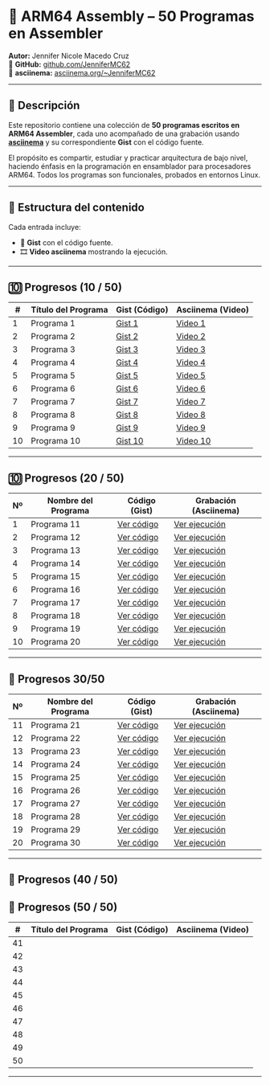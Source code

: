# 🧠 ARM64 Assembly – 50 Programas en Assembler

**Autor:** Jennifer Nicole Macedo Cruz  
🔗 **GitHub:** [github.com/JenniferMC62](https://github.com/JenniferMC62)  
🎥 **asciinema:** [asciinema.org/~JenniferMC62](https://asciinema.org/~JenniferMC62)

---

## 📝 Descripción

Este repositorio contiene una colección de **50 programas escritos en ARM64 Assembler**, cada uno acompañado de una grabación usando **[asciinema](https://asciinema.org/)** y su correspondiente **Gist** con el código fuente.

El propósito es compartir, estudiar y practicar arquitectura de bajo nivel, haciendo énfasis en la programación en ensamblador para procesadores ARM64. Todos los programas son funcionales, probados en entornos Linux.

---

## 📂 Estructura del contenido

Cada entrada incluye:

- 🔗 **Gist** con el código fuente.
- 🎞️ **Video asciinema** mostrando la ejecución.

---

## 🔟 Progresos (10 / 50)

| #  | Título del Programa         | Gist (Código)                                                                                     | Asciinema (Video)                                                                |
|----|-----------------------------|----------------------------------------------------------------------------------------------------|----------------------------------------------------------------------------------|
| 1  | Programa 1                  | [Gist 1](https://gist.github.com/JenniferMC62/2c26ce8a70cb615806c5052d5ecbc930)                   | [Video 1](https://asciinema.org/a/5pDLicz2zwYqdShcwdaIFKU2k)                    |
| 2  | Programa 2                  | [Gist 2](https://gist.github.com/JenniferMC62/29b69092bc225e9cda1222a3a3ba9d5f)                   | [Video 2](https://asciinema.org/a/gWwUchUkFPWKKJ3RNUVE7laIU)                    |
| 3  | Programa 3                  | [Gist 3](https://gist.github.com/JenniferMC62/ce7cc6adee22491c59f4e0a09cfaae96)                   | [Video 3](https://asciinema.org/a/ddgsaQZYAjMWYA5FREO2mb6JN)                    |
| 4  | Programa 4                  | [Gist 4](https://gist.github.com/JenniferMC62/10752c3fbb3e6ea9e9664486c8be3b42)                   | [Video 4](https://asciinema.org/a/9HtmGGcCbnL9UV28GWTZO8FMZ)                    |
| 5  | Programa 5                  | [Gist 5](https://gist.github.com/JenniferMC62/7b2e3b32de5dfc8980ec77e1abbedbd4)                   | [Video 5](https://asciinema.org/a/Z8GPgycsaKS4k0LvUnExhHtSV)                    |
| 6  | Programa 6                  | [Gist 6](https://gist.github.com/JenniferMC62/9810bb66f2abfbe5f5a2e38a091bdbec)                   | [Video 6](https://asciinema.org/a/hsQEKDev5apm71TlQh0ZaG0vw)                    |
| 7  | Programa 7                  | [Gist 7](https://gist.github.com/JenniferMC62/584a8fac3af1e0e09a09ceab2dc42629)                   | [Video 7](https://asciinema.org/a/koBynQoUkR5PYrq4oqw3Dv4s9)                    |
| 8  | Programa 8                  | [Gist 8](https://gist.github.com/JenniferMC62/86df91e6d313ce44756aee07c688f73d)                   | [Video 8](https://asciinema.org/a/90TItSdHl39AAWNe1KdL0esML)                    |
| 9  | Programa 9                  | [Gist 9](https://gist.github.com/JenniferMC62/88303eefdeb648932ef20705b193835a)                   | [Video 9](https://asciinema.org/a/tMExlPhwuPEPEUJTuQ2Y7mpIG)                    |
| 10 | Programa 10                 | [Gist 10](https://gist.github.com/JenniferMC62/bff4e5ac26306e47ac0acc2f4b8e3974)                  | [Video 10](https://asciinema.org/a/MLveLXWljyw0fIsU66bnnWKxj)                   |

---
## 🔟 Progresos (20 / 50)

| Nº | Nombre del Programa                  | Código (Gist)                                                                 | Grabación (Asciinema)                                                    |
|----|--------------------------------------|-------------------------------------------------------------------------------|--------------------------------------------------------------------------|
| 1  | Programa 11                  | [Ver código](https://gist.github.com/JenniferMC62/04e7119b4ccd0f33457abd704b5f388e) | [Ver ejecución](https://asciinema.org/a/R4QuhsG7ROIvN8RWJ6TGTPie6)       |
| 2  | Programa 12                 | [Ver código](https://gist.github.com/JenniferMC62/d1362ed02bbcbfc1ee32497614a9aa0d) | [Ver ejecución](https://asciinema.org/a/6uZQPRgaxWaPviIkMQsDmJteA)       |
| 3  | Programa 13        | [Ver código](https://gist.github.com/JenniferMC62/65e8b1ad5274ccbd48b0ea81a412dc0e) | [Ver ejecución](https://asciinema.org/a/PzhZuXhecL5CiCllzMBNbVTOB)       |
| 4  | Programa 14              | [Ver código](https://gist.github.com/JenniferMC62/11a39dbc33717130601c0da44a6c18b9) | [Ver ejecución](https://asciinema.org/a/0m6kJCYAmcvlcmMNr88K2LGDK)       |
| 5  | Programa 15           | [Ver código](https://gist.github.com/JenniferMC62/acd77869aade931c6f8076b08d8b1514) | [Ver ejecución](https://asciinema.org/a/H0iGUfM0Dd678bFgG4ufCUU29)       |
| 6  | Programa 16                   | [Ver código](https://gist.github.com/JenniferMC62/3aa78f270c17442a181a222f030093e6) | [Ver ejecución](https://asciinema.org/a/chbdjMiEjHBVl60LCHSgVDfLL)       |
| 7  | Programa 17               | [Ver código](https://gist.github.com/JenniferMC62/bdbb9a7c36b6bb99c1bafe3150efdb7f) | [Ver ejecución](https://asciinema.org/a/j0bfKNOYN8DbjgRuOoKKJfodM)       |
| 8  | Programa 18            | [Ver código](https://gist.github.com/JenniferMC62/be361afaa021190efd6412ca3d44b180) | [Ver ejecución](https://asciinema.org/a/jJK3G8jM5KTpragHnvCNmPrZA)       |
| 9  | Programa 19                 | [Ver código](https://gist.github.com/JenniferMC62/84ad952cb4a324034a9c54eb386a0278) | [Ver ejecución](https://asciinema.org/a/42NKJ0x99vMFuHoNMtuqeKVQC)       |
| 10 | Programa 20   | [Ver código](https://gist.github.com/JenniferMC62/6d6e1739a3614ae005bdf48801108aed) | [Ver ejecución](https://asciinema.org/a/f2RNCn8CoUOvXRAYYhEAmyOak)       |

---
## 🔢 Progresos 30/50
| Nº  | Nombre del Programa | Código (Gist)                                                                 | Grabación (Asciinema)                                                    |
|-----|---------------------|-------------------------------------------------------------------------------|--------------------------------------------------------------------------|
| 11  | Programa 21         | [Ver código](https://gist.github.com/JenniferMC62/5cecd8236ac18b35fb3638edfc42db2a) | [Ver ejecución](https://asciinema.org/a/CoYwFQ576ERGALYr9PZCktmQQ)       |
| 12  | Programa 22         | [Ver código](https://gist.github.com/JenniferMC62/86b0e79447a003c6e6dbd036acecafff) | [Ver ejecución](https://asciinema.org/a/YF9CiN4tv8AeAWhxtTETp3KIh)       |
| 13  | Programa 23         | [Ver código](https://gist.github.com/JenniferMC62/1ebe6f22d150b97a51cf73cb3e8737bf) | [Ver ejecución](https://asciinema.org/a/Zm1bjvKsushAicLqY3WwaeoiT)       |
| 14  | Programa 24         | [Ver código](https://gist.github.com/JenniferMC62/6a10e09bdd6af9aacd12a7d2af445047) | [Ver ejecución](https://asciinema.org/a/6ZBgDsmSz7iC0o7BEODWSifvW)       |
| 15  | Programa 25         | [Ver código](https://gist.github.com/JenniferMC62/f843f20423cff4a81b956bb6a4d4d42e) | [Ver ejecución](https://asciinema.org/a/Ksy6LFQgMYcsb0kWA76jaVLeI)       |
| 16  | Programa 26         | [Ver código](https://gist.github.com/JenniferMC62/3e66e3d5deb830a0ffe4db32c52de2be) | [Ver ejecución](https://asciinema.org/a/JQSH3LL89VAl3TDpQK3AH8M3j)       |
| 17  | Programa 27         | [Ver código](https://gist.github.com/JenniferMC62/3309eb99426bd821ca4a031bd8151d52) | [Ver ejecución](https://asciinema.org/a/2OXt698ieLHPYjm0wlOK64Fot)       |
| 18  | Programa 28         | [Ver código](https://gist.github.com/JenniferMC62/31e77393cc3786516365d16fcf2ce947) | [Ver ejecución](https://asciinema.org/a/A7mtYE6YfydiczsGDTDAWEils)       |
| 19  | Programa 29         | [Ver código](https://gist.github.com/JenniferMC62/303b8170382560c6001239381fdec635) | [Ver ejecución](https://asciinema.org/a/FP5dwiXEGgpVxVhyKUl2UGIUs)       |
| 20  | Programa 30         | [Ver código](https://gist.github.com/JenniferMC62/7d00494c94b4855d77473e67fcfc52c4) | [Ver ejecución](https://asciinema.org/a/SdfONE7oGII4FdvmWK5P5uy2j)       |


---

## 🔷 Progresos (40 / 50)


## 🔢 Progresos (50 / 50)

| #  | Título del Programa         | Gist (Código) | Asciinema (Video) |
|----|-----------------------------|---------------|-------------------|
| 41 |                             |               |                   |
| 42 |                             |               |                   |
| 43 |                             |               |                   |
| 44 |                             |               |                   |
| 45 |                             |               |                   |
| 46 |                             |               |                   |
| 47 |                             |               |                   |
| 48 |                             |               |                   |
| 49 |                             |               |                   |
| 50 |                             |               |                   |

---
